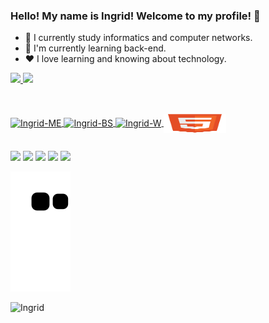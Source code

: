 ### Hello! My name is Ingrid! Welcome to my profile! 👋

- 📝 I currently study informatics and computer networks.
- 🌱 I'm currently learning back-end.
- ❤️ I love learning and knowing about technology.
<div>
  <a href="https://github.com/ingridescher">
    <img height="180em" src="https://github-readme-stats.vercel.app/api?username=ingrid&show_icons=true&theme=cobalt&include_all_commits=true&count_private=true"/>
    <img height="180em" src="https://github-readme-stats.vercel.app/api/top-langs/?username=ingrid&layout=compact&langs_count=7&theme=cobalt"/>
</div>
  
  ##
  
  <div style="display: inline_block"><br>
  <img align="center" alt="Ingrid-ME" height="30" width="100" src="https://img.shields.io/badge/Microsoft_Excel-217346?style=for-the-badge&logo=microsoft-excel&logoColor=white">
  <img align="center" alt="Ingrid-BS" height="30" width="100" src="https://img.shields.io/badge/Bootstrap-563D7C?style=for-the-badge&logo=bootstrap&logoColor=white">
  <img align="center" alt="Ingrid-W" height="30" width="100" src="https://img.shields.io/badge/Microsoft_Word-2B579A?style=for-the-badge&logo=microsoft-word&logoColor=white">
  <img align="center" alt="Ingrid-HTML" height="30" width="100" src="https://raw.githubusercontent.com/devicons/devicon/master/icons/html5/html5-original.svg">
     
</div>
  </div>
  
 
  ##
  
    
  <div> 
  <a href="https://www.instagram.com/byingridescher/?utm_medium=copy_link" target="_blank"><img src="https://img.shields.io/badge/-Instagram-%23E4405F?style=for-the-badge&logo=instagram&logoColor=white" target="_blank"></a>
      <a href="https://www.facebook.com/ingrid.escher.10" target="_blank"><img src="https://img.shields.io/badge/Facebook-1877F2?style=for-the-badge&logo=facebook&logoColor=white" target="_blank"></a>
    <a href="https://www.twitch.tv/ingridescher" target="_blank"><img src="https://img.shields.io/badge/Twitch-9146FF?style=for-the-badge&logo=twitch&logoColor=white" target="_blank"></a>
<a href = "contatoingridescher@gmail.com"><img src="https://img.shields.io/badge/-Gmail-%23333?style=for-the-badge&logo=gmail&logoColor=white" target="_blank"></a>
  <a href="https://www.linkedin.com/in/ingrid-escher-correr-a546851b8/" target="_blank"><img src="https://img.shields.io/badge/-LinkedIn-%230077B5?style=for-the-badge&logo=linkedin&logoColor=white" target="_blank"></a> 
  
  
  
  ![Snake animation](https://github.com/rafaballerini/rafaballerini/blob/output/github-contribution-grid-snake.svg)

  
  <img width=100px height=100px alt="Ingrid" float=left src="https://cdn.discordapp.com/attachments/693614191663251466/878028333709942904/output_UEH5px.gif">
 
</div>
  
  ##
